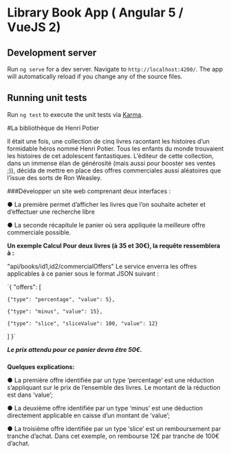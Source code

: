 # Library Book App ( Angular 5 / VueJS 2)


## Development server

Run `ng serve` for a dev server. Navigate to `http://localhost:4200/`. The app will automatically reload if you change any of the source files.

## Running unit tests

Run `ng test` to execute the unit tests via [Karma](https://karma-runner.github.io).



#La bibliothèque de Henri Potier
 
Il était une fois, une collection de cinq livres racontant les histoires d’un formidable héros nommé Henri Potier. Tous les enfants du monde trouvaient les histoires de cet adolescent fantastiques. L’éditeur de cette collection, dans un immense élan de générosité (mais aussi pour booster ses ventes ;)), décida de mettre en place des offres commerciales aussi aléatoires que l’issue des sorts de Ron Weasley. 

###Développer un site web  comprenant deux interfaces : 

● La première permet d’afficher les livres que l’on souhaite acheter et d’effectuer une recherche libre

● La seconde récapitule le panier où sera appliquée la meilleure offre commerciale possible. 


**Un exemple Calcul Pour deux livres (à 35 et 30€), la requête ressemblera à :** 

"api/books/id1,id2/commercialOffers" Le service enverra les offres applicables à ce panier sous le format JSON suivant :

`{
  "offers": [

    {"type": "percentage", "value": 5},
    
    {"type": "minus", "value": 15},
    
    {"type": "slice", "sliceValue": 100, "value": 12}
  ]
}`


**_Le prix attendu pour ce panier devra être 50€._**


###
**Quelques explications:**

● La première offre identifiée par un type ‘percentage’ est une réduction s’appliquant sur le prix de l’ensemble des livres. Le montant de la réduction est dans ‘value’; 

● La deuxième offre identifiée par un type ‘minus’ est une déduction directement applicable en caisse d’un montant de ‘value’; 

● La troisième offre identifiée par un type ‘slice’ est un remboursement par tranche d’achat. Dans  cet exemple, on rembourse 12€ par tranche de 100€ d’achat. 
